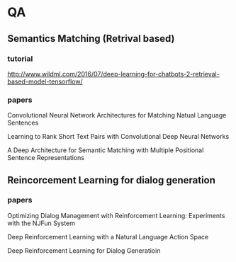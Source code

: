 # QA

## Semantics Matching (Retrival based) 

### tutorial 
http://www.wildml.com/2016/07/deep-learning-for-chatbots-2-retrieval-based-model-tensorflow/

### papers 
Convolutional Neural Network Architectures for Matching Natual Language Sentences 

Learning to Rank Short Text Pairs with Convolutional Deep Neural Networks 

A Deep Architecture for Semantic Matching with Multiple Positional Sentence Representations


## Reincorcement Learning for dialog generation 

### papers 
Optimizing Dialog Management with Reinforcement Learning: Experiments with the NJFun System 

Deep Reinforcement Learning with a Natural Language Action Space

Deep Reinforcement Learning for Dialog Generatioin 


